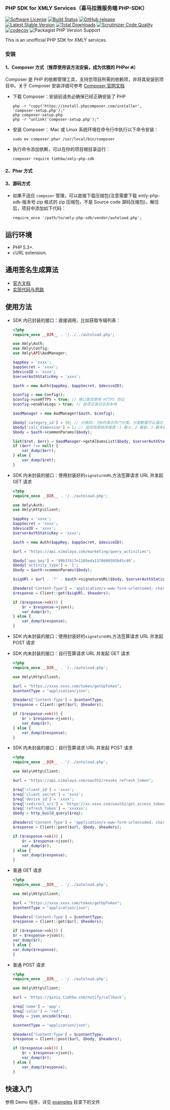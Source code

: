 ### PHP SDK for XMLY Services（喜马拉雅服务端 PHP-SDK）
[![Software License](https://img.shields.io/badge/license-MIT-brightgreen.svg)](LICENSE)
[![Build Status](https://travis-ci.org/timhbw/xmly-php-sdk.svg)](https://travis-ci.org/timhbw/xmly-php-sdk)
[![GitHub release](https://img.shields.io/github/v/tag/timhbw/xmly-php-sdk.svg?label=release)](https://github.com/timhbw/xmly-php-sdk/releases)
[![Latest Stable Version](https://img.shields.io/packagist/v/timhbw/xmly-php-sdk.svg)](https://packagist.org/packages/timhbw/xmly-php-sdk)
[![Total Downloads](https://img.shields.io/packagist/dt/timhbw/xmly-php-sdk.svg)](https://packagist.org/packages/timhbw/xmly-php-sdk)
[![Scrutinizer Code Quality](https://scrutinizer-ci.com/g/timhbw/xmly-php-sdk/badges/quality-score.png?b=main)](https://scrutinizer-ci.com/g/timhbw/xmly-php-sdk/?branch=main)
[![codecov](https://codecov.io/gh/timhbw/xmly-php-sdk/branch/main/graph/badge.svg?token=Zvredk5XBB)](https://codecov.io/gh/timhbw/xmly-php-sdk)
![Packagist PHP Version Support](https://img.shields.io/packagist/php-v/timhbw/xmly-php-sdk)

This is an unofficial PHP SDK for XMLY services.

### 安装
#### 1、Composer 方式（推荐使用该方法安装，成为优雅的 PHPer 🔥）
Composer 是 PHP 的依赖管理工具，支持您项目所需的依赖项，并将其安装到项目中。关于 Composer 安装详细可参考 [Composer 官网文档](https://pkg.phpcomposer.com/#how-to-install-composer) 
- 下载 Composer：安装前请务必确保已经正确安装了 PHP
  ```
  php -r "copy('https://install.phpcomposer.com/installer', 'composer-setup.php');"
  php composer-setup.php
  php -r "unlink('composer-setup.php');"
  ```
- 安装 Composer： Mac 或 Linux 系统环境在命令行中执行以下命令安装：
  ```
  sudo mv composer.phar /usr/local/bin/composer
  ```

- 执行命令添加依赖，可以在你的项目根目录运行：
  ```
  composer require timhbw/xmly-php-sdk
  ```

#### 2、Phar 方式
#### 3、源码方式
  - 如果不适应 `composer` 管理，可以直接下载压缩包(注意需要下载 xmly-php-sdk-版本号.zip 格式的 zip 压缩包，不是 Source code 源码压缩包)，解压后，项目中添加如下代码：
    ```
    require_once '/path/to/xmly-php-sdk/vendor/autoload.php';
    ```

## 运行环境
- PHP 5.3+.
- cURL extension.

## 通用签名生成算法
  - [官方文档](https://open.ximalaya.com/doc/detailApi?categoryId=6&articleId=69#%E9%80%9A%E7%94%A8%E7%AD%BE%E5%90%8D%E7%94%9F%E6%88%90%E7%AE%97%E6%B3%95)
  - [实现代码与思路](https://github.com/timhbw/xmly-php-sdk/blob/main/examples/auth_generateSig_Server.php)

## 使用方法
- SDK 内已封装的接口：直接调用，比如获取专辑列表：
  ```php
  <?php
  require_once __DIR__ . '/../../autoload.php';
  
  use Xmly\Auth;
  use Xmly\Config;
  use Xmly\API\AodManager;
  
  $appKey = 'xxxx';
  $appSecret = 'xxxx';
  $deviceID = 'xxxx';
  $serverAuthStaticKey = 'xxxx';
  
  $auth = new Auth($appKey, $appSecret, $deviceID);
  
  $config = new Config();
  $config->useHTTPS = true; // 接口是否使用 HTTPS 协议
  $config->enableLogs = true; // 是否记录日志到本地
  
  $aodManager = new AodManager($auth, $config);
  
  $body['category_id'] = 30; // 分类ID，为0时表示热门分类。分类数据可以通过 /categories/list获取
  $body['calc_dimension'] = 1; // 返回结果排序维度：1-最火，2-最新，3-最多播放
  $body = $auth->commonParams($body);
  
  list($ret, $err) = $aodManager->getAlbumsList($body, $serverAuthStaticKey);
  if ($err !== null) {
      var_dump($err);
  } else {
      var_dump($ret);
  }
  ```

- SDK 内未封装的接口：使用封装好的`signatureURL`方法签算请求 URL 并发起 GET 请求
  ```php
  <?php
  require_once __DIR__ . '/../autoload.php';
  
  use Xmly\Auth;
  use Xmly\Http\Client;
  
  $appKey = 'xxxx';
  $appSecret = 'xxxx';
  $deviceID = 'xxxx';
  $serverAuthStaticKey = 'xxxx';
  
  $auth = new Auth($appKey, $appSecret, $deviceID);
  
  $url = "https://api.ximalaya.com/marketing/query_activities";
  
  $body['app_key'] = '99b37417e1185eda1378600593b45c40';
  $body['activity_type'] = '1';
  $body = $auth->commonParams($body);
  
  $sigURl = $url . '?' . $auth->signatureURL($body, $serverAuthStaticKey);
  
  $headers['Content-Type'] = 'application/x-www-form-urlencoded; charset=UTF-8';
  $response = Client::get($sigURl, $headers);
  
  if ($response->ok()) {
      $r = $response->json();
      var_dump($r);
  } else {
      var_dump($response);
  }
  ```

- SDK 内未封装的接口：使用封装好的`signatureURL`方法签算请求 URL 并发起 POST 请求

- SDK 内未封装的接口：自行签算请求 URL 并发起 GET 请求
  ```php
  <?php
  require_once __DIR__ . '/../autoload.php';
  
  use Xmly\Http\Client;
  
  $url = "https://xxxx.xxxx.com/token/getUpToken";
  $contentType = "application/json";
  
  $headers['Content-Type'] = $contentType;
  $response = Client::get($url, $headers);
  
  if ($response->ok()) {
      $r = $response->json();
      var_dump($r);
  } else {
      var_dump($response);
  }
  ```

- SDK 内未封装的接口：自行签算请求 URL 并发起 POST 请求
  ```php
  <?php
  require_once __DIR__ . '/../autoload.php';
  
  use Xmly\Http\Client;
  
  $url = "https://api.ximalaya.com/oauth2/revoke_refresh_token";
  
  $req['client_id'] = 'xxxx';
  $req['client_secret'] = 'xxxx';
  $req['device_id'] = 'xxxx';
  $req['redirect_uri'] = 'https://xx.xxxx.com/oauth2/get_access_token';
  $req['refresh_token'] = 'xxxxxx';
  $body = http_build_query($req);
  
  $headers['Content-Type'] = 'application/x-www-form-urlencoded; charset=UTF-8';
  $response = Client::post($url, $body, $headers);
  
  if ($response->ok()) {
      $r = $response->json();
      var_dump($r);
  } else {
      var_dump($response);
  }
  ```

- 普通 GET 请求
  ```php
  <?php
  require_once __DIR__ . '/../autoload.php';
  
  use Xmly\Http\Client;
  
  $url = "https://xxxx.xxxx.com/token/getUpToken";
  $contentType = "application/json";
  
  $headers['Content-Type'] = $contentType;
  $response = Client::get($url, $headers);
  
  if ($response->ok()) {
  $r = $response->json();
  var_dump($r);
  } else {
  var_dump($response);
  }
  ```

- 普通 POST 请求
  ```php
  <?php
  require_once __DIR__ . '/../autoload.php';
  
  use Xmly\Http\Client;
  
  $url = 'https://qiniu.timhbw.com/notify/callback';
  
  $req['name'] = 'app';
  $req['color'] = 'red';
  $body = json_encode($req);
  
  $contentType = "application/json";
  
  $headers['Content-Type'] = $contentType;
  $response = Client::post($url, $body, $headers);
  
  if ($response->ok()) {
      $r = $response->json();
      var_dump($r);
  } else {
      var_dump($response);
  }
  ```

## 快速入门
参照 Demo 程序，详见  [examples](https://github.com/timhbw/xmly-php-sdk/tree/main/examples) 目录下的文件
